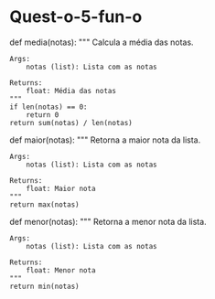 # Quest-o-5-fun-o
def media(notas):
    """
    Calcula a média das notas.
    
    Args:
        notas (list): Lista com as notas
    
    Returns:
        float: Média das notas
    """
    if len(notas) == 0:
        return 0
    return sum(notas) / len(notas)


def maior(notas):
    """
    Retorna a maior nota da lista.
    
    Args:
        notas (list): Lista com as notas
    
    Returns:
        float: Maior nota
    """
    return max(notas)


def menor(notas):
    """
    Retorna a menor nota da lista.
    
    Args:
        notas (list): Lista com as notas
    
    Returns:
        float: Menor nota
    """
    return min(notas)

